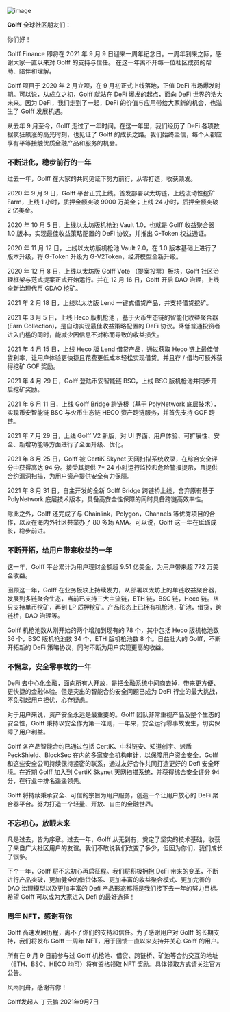 ![image](http://docs.golff.com/blog/page/18.png)

**Golff** 全球社区朋友们：

你们好！

Golff Finance 即将在 2021 年 9 月 9 日迎来一周年纪念日。一周年到来之际，感谢大家一直以来对 Golff 的支持与信任。 在这一年离不开每一位社区成员的帮助、陪伴和理解。

Golff 项目于 2020 年 2 月立项，在 9 月初正式上线落地，正值 DeFi 市场爆发时期。可以说，从成立之初，Golff 就站在 DeFi 爆发的起点，面向 DeFi 世界的浩大未来。因为 DeFi，我们走到了一起，DeFi 的价值与应用带给大家新的机会，也滋生了 Golff 发展机遇。

从去年 9 月至今，Golff 走过了一年时间。在这一年里，我们经历了 DeFi 各项数据疯狂飙涨的高光时刻，也见证了 Golff 的成长之路。我们始终坚信，每个人都应享有平等接触优质金融产品和服务的机会。



### 不断进化，稳步前行的一年

过去一年，Golff 在大家的共同见证下努力前行，从零打造，收获颇发。

2020 年 9 月 9 日，Golff 平台正式上线。首发部署以太坊链，上线流动性挖矿 Farm，上线 1 小时，质押金额突破 9000 万美金；上线 24 小时，质押金额突破 2 亿美金。

2020 年 10 月 5 日，上线以太坊版机枪池 Vault 1.0，也就是 Golff 收益聚合器 1.0 版本，实现最佳收益策略配置的 DeFi 协议，并推出 G-Token 权益通证。

2020 年 11 月 12 日，上线以太坊版机枪池 Vault 2.0，在 1.0 版本基础上进行了版本升级，将 G-Token 升级为 G-V2Token，经济模型全新升级。

2020 年 12 月 8 日，上线以太坊版 Golff Vote （提案投票）板块，Golff 社区治理框架与范式提案正式开始运行。并在 12 月 16 日，Golff 开启 DAO 治理，上线全新治理代币 GDAO 挖矿。

2021 年 2 月 18 日，上线以太坊版 Lend 一键式借贷产品，并支持借贷挖矿。

2021 年 3 月 5 日，上线 Heco 版机枪池 ，基于火币生态链的智能化收益聚合器 (Earn Collection)，是自动实现最佳收益策略配置的 DeFi 协议。降低普通投资者进入门槛的同时，能减少因信息不对称而导致的收益损失。

2021 年 4 月 15 日，上线 Heco 版 Lend 借贷产品，通过获取 Heco 链上最佳借贷利率，让用户体验更快捷且花费更低成本轻松实现借贷。并且存 / 借均可额外获得挖矿 GOF 奖励。

2021 年 4 月 29 日，Golff 登陆币安智能链 BSC，上线 BSC 版机枪池并同步开启挖矿奖励。

2021 年 6 月 11 日，上线 Golff Bridge 跨链桥（基于 PolyNetwork 底层技术），实现币安智能链 BSC 与火币生态链 HECO 资产跨链服务，并首先支持 GOF 跨链。

2021 年 7 月 29 日，上线 Golff V2 新版，对 UI 界面、用户体验、可扩展性、安全、新增功能等方面进行了全面升级、优化。

2021 年 8 月 25 日，Golff 被 CertiK Skynet 天网扫描系统收录，在综合安全评分中获得高达 94 分。接受其提供 7* 24 小时运行监控和危险警报提示，且提供合约漏洞扫描，为用户资产提供安全有力保障。

2021 年 8 月 31 日，自主开发的全新 Golff Bridge 跨链桥上线，舍弃原有基于 PolyNetwork 底层技术版本，具备高安全性保障的同时具备跨链高效率性。

除此之外，Golff 还完成了与 Chainlink，Polygon，Channels 等优秀项目的合作，以及在海内外社区共举办了 80 多场 AMA。可以说，Golff 这一年在砥砺成长，稳步前进。



### 不断开拓，给用户带来收益的一年

这一年，Golff 平台累计为用户理财金额超 9.51 亿美金，为用户带来超 772 万美金收益。

回顾这一年，Golff 在业务板块上持续发力，从部署以太坊上的单链收益聚合器，发展到多链聚合生态，当前已支持三大主流链，ETH 链，BSC 链，Heco 链。从只支持单币挖矿，再到 LP 质押挖矿。产品形态上已拥有机枪池，矿池，借贷，跨链桥，DAO 治理等。

Golff 机枪池数从刚开始的两个增加到现有的 78 个，其中包括 Heco 版机枪池数 36 个，BSC 版机枪池数 34 个，ETH 版机枪池数 8 个。日益壮大的 Golff，不断开拓新的 DeFi 策略协议，同时不断为用户实现更高的收益。



### 不懈怠，安全零事故的一年

DeFi 去中心化金融，面向所有人开放，是把金融系统中间商去掉，带来更方便、更快捷的金融体验。但是突出的智能合约安全问题已成为 DeFi 行业的最大挑战，不免引起用户担忧，心存疑虑。

对于用户来说，资产安全永远是最重要的。Golff 团队非常重视产品及整个生态的安全性，Golff 秉持以安全作为第一准则，一年来，安全运行零事故发生，切实保障了用户利益。

Golff 各产品智能合约已通过包括 CertiK、中科链安、知道创宇、派盾 PeckShield、BlockSec 在内的多家安全机构审计，以保障用户资金安全。Golff 和这些安全公司持续保持紧密的联系，通过友好合作共同打造更好的 Defi 安全环境。在近期 Golff 加入到 CertiK Skynet 天网扫描系统，并获得综合安全评分 94 分，在行业中排名遥遥领先。

Golff 将持续秉承安全、可信的宗旨为用户服务，创造一个让用户放心的 DeFi 聚合器平台。努力打造一个轻量、开放、自由的金融世界。



### 不忘初心，放眼未来

凡是过去，皆为序章。过去一年，Golff 从无到有，奠定了坚实的技术基础，收获了来自广大社区用户的友谊。我们不敢说我们改变了多少，但因为你们，我们成长了很多。

下个一年，Golff 将不忘初心再启征程。我们将积极拥抱 DeFi 带来的变革，不断进行产品突破，更加健全的借贷体系、更加丰富的收益聚合模式、更加完善的 DAO 治理模型以及更加丰富的 Defi 产品形态都将是我们接下去一年的努力目标。希望 Golff 可以成为大家进入 Defi 的最好选择！



### 周年 NFT，感谢有你

Golff 高速发展历程，离不了你们的支持和信任。为了感谢用户对 Golff 的长期支持，我们将发布 Golff 一周年 NFT，用于回馈一直以来支持并关心 Golff 的用户。

所有在 9 月 9 日前参与过 Golff 机枪池、借贷、跨链桥、矿池等合约交互的地址（ETH、BSC、HECO 均可）将有资格领取 NFT 奖励。具体领取方式请关注官方公告。

风雨同舟，感谢有你！

Golff发起人 丁云鹏
2021年9月7日
                                                                                                                                                                                                                                                                     
